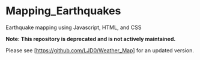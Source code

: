 # Mapping_Earthquakes
Earthquake mapping using Javascript, HTML, and CSS

**Note: This repository is deprecated and is not actively maintained.**

Please see [https://github.com/LJD0/Weather_Map] for an updated version.
